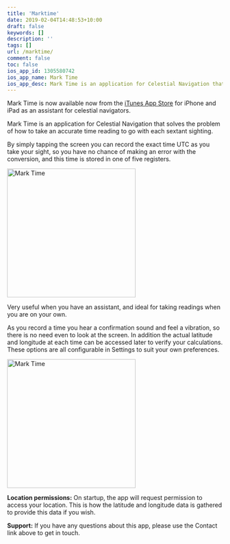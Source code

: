 ```yaml
---
title: 'Marktime'
date: 2019-02-04T14:48:53+10:00
draft: false
keywords: []
description: ''
tags: []
url: /marktime/
comment: false
toc: false
ios_app_id: 1305580742
ios_app_name: Mark Time
ios_app_desc: Mark Time is an application for Celestial Navigation that solves the problem of how to take an accurate time reading to go with each sextant sighting.
---
```


<style>img {width: 300px; } </style>

Mark Time is now available now from the [iTunes App Store][1] for iPhone and
iPad as an assistant for celestial navigators.

<!--more-->

Mark Time is an application for Celestial Navigation that solves the problem of
how to take an accurate time reading to go with each sextant sighting.

By simply tapping the screen you can record the exact time UTC as you take your
sight, so you have no chance of making an error with the conversion, and this
time is stored in one of five registers.

![Mark Time][2]

Very useful when you have an assistant, and ideal for taking readings when you
are on your own.

As you record a time you hear a confirmation sound and feel a vibration, so
there is no need even to look at the screen. In addition the actual latitude and
longitude at each time can be accessed later to verify your calculations. These
options are all configurable in Settings to suit your own preferences.

![Mark Time][3]

**Location permissions:** On startup, the app will request permission to access
your location. This is how the latitude and longitude data is gathered to
provide this data if you wish.

**Support:** If you have any questions about this app, please use the Contact
link above to get in touch.

[1]: https://itunes.apple.com/us/app/mark-time/id1305580742?mt=8
[2]: /images/2017/MarkTime1.png
[3]: /images/2017/MarkTime2.png
